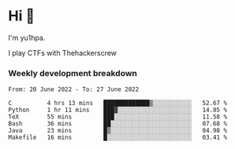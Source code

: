 # Hi 👋

I'm yu1hpa.

I play CTFs with Thehackerscrew

### Weekly development breakdown

<!--START_SECTION:waka-->

```text
From: 20 June 2022 - To: 27 June 2022

C          4 hrs 13 mins   █████████████▒░░░░░░░░░░░   52.67 %
Python     1 hr 11 mins    ███▓░░░░░░░░░░░░░░░░░░░░░   14.85 %
TeX        55 mins         ███░░░░░░░░░░░░░░░░░░░░░░   11.58 %
Bash       36 mins         ██░░░░░░░░░░░░░░░░░░░░░░░   07.68 %
Java       23 mins         █▒░░░░░░░░░░░░░░░░░░░░░░░   04.98 %
Makefile   16 mins         █░░░░░░░░░░░░░░░░░░░░░░░░   03.41 %
```

<!--END_SECTION:waka-->

